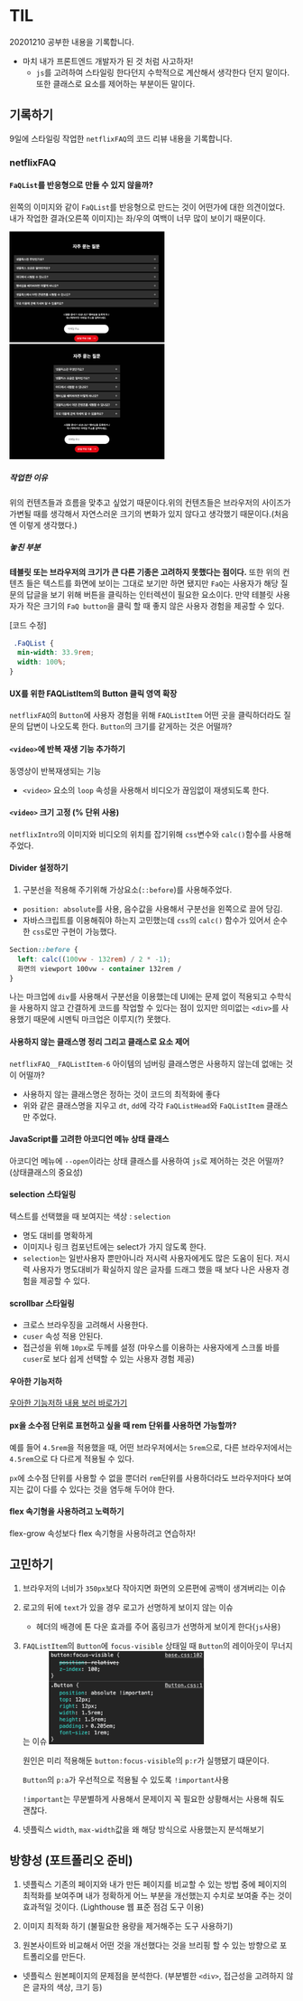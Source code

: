 # TIL

20201210 공부한 내용을 기록합니다.

* 마치 내가 프론트엔드 개발자가 된 것 처럼 사고하자!
  - `js`를 고려하여 스타일링 한다던지 수학적으로 계산해서 생각한다 던지 말이다. 또한 클래스로 요소를 제어하는 부분이든 말이다. 

## 기록하기     
9일에 스타일링 작업한 `netflixFAQ`의 코드 리뷰 내용을 기록합니다. 

### netflixFAQ 

#### `FaQList`를 반응형으로 만들 수 있지 않을까? 

  왼쪽의 이미지와 같이 `FaQList`를 반응형으로 만드는 것이 어떤가에 대한 의견이었다. 내가 작업한 결과(오른쪽 이미지)는 좌/우의 여백이 너무 많이 보이기 때문이다. 

  <img src="./assets/20201210_TIL_attached_file1.jpg" width="275">
  <img src="./assets/20201210_TIL_attached_file2.jpg" width="275">

  ##### 작업한 이유 
  위의 컨텐츠들과 흐름을 맞추고 싶었기 때문이다.위의 컨텐츠들은 브라우저의 사이즈가 가변될 때를 생각해서 자연스러운 크기의 변화가 있지 않다고 생각했기 때문이다.(처음엔 이렇게 생각했다.) 
  
  ##### 놓친 부분
   **테블릿 또는 브라우저의 크기가 큰 다른 기종은 고려하지 못했다는 점이다.** 또한 위의 컨텐츠 들은 텍스트를 화면에 보이는 그대로 보기만 하면 됐지만 `FaQ`는 사용자가 해당 질문의 답글을 보기 위해 버튼을 클릭하는 인터렉션이 필요한 요소이다. 만약 테블릿 사용자가 작은 크기의 `FaQ button`을 클릭 할 때 좋지 않은 사용자 경험을 제공할 수 있다.
  
  [코드 수정]
  ```css
   .FaQList {
    min-width: 33.9rem;
    width: 100%;
  }
  ```
#### UX를 위한 FAQListItem의 Button 클릭 영역 확장

`netflixFAQ`의 `Button`에 사용자 경험을 위해 `FAQListItem` 어떤 곳을 클릭하더라도 질문의 답변이 나오도록 한다. `Button`의 크기를 같게하는 것은 어떨까? 
  <!-- - 동영상 1번 16분 30초 확인  -->

#### `<video>`에 반복 재생 기능 추가하기 
동영상이 반복재생되는 기능
  - `<video>` 요소의 `loop` 속성을 사용해서 비디오가 끊임없이 재생되도록 한다.

#### `<video>` 크기 고정 (% 단위 사용)
`netflixIntro`의 이미지와 비디오의 위치를 잡기위해 `css`변수와 `calc()`함수를 사용해주었다. 

#### Divider 설정하기 
1. 구분선을 적용해 주기위해 가상요소(`::before`)를 사용해주었다. 
  - `position: absolute`를 사용, 음수값을 사용해서 구분선을 왼쪽으로 끌어 당김. 
  - 자바스크립트를 이용해줘야 하는지 고민했는데 `css`의 `calc()` 함수가 있어서 순수한 `css`로만 구현이 가능했다. 

  ```css
  Section::before {
    left: calc((100vw - 132rem) / 2 * -1);
    화면의 viewport 100vw - container 132rem /   
  }
  ```

  나는 마크업에 `div`를 사용해서 구분선을 이용했는데 UI에는 문제 없이 적용되고 수학식을 사용하지 않고 간결하게 코드를 작업할 수 있다는 점이 있지만 의미없는 `<div>`를 사용했기 때문에 시멘틱 마크업은 이루지(?) 못했다. 

#### 사용하지 않는 클래스명 정리 그리고 클래스로 요소 제어
`netflixFAQ__FAQListItem-6` 아이템의 넘버링 클래스명은 사용하지 않는데 없애는 것이 어떨까? 
  - 사용하지 않는 클래스명은 정하는 것이 코드의 최적화에 좋다
  - 위와 같은 클래스명을 지우고 `dt`, `dd`에 각각 `FaQListHead`와 `FaQListItem` 클래스만 주었다. 

#### JavaScript를 고려한 아코디언 메뉴 상태 클래스
아코디언 메뉴에 `--open`이라는 상태 클래스를 사용하여 `js`로 제어하는 것은 어떨까? (상태클래스의 중요성)

#### selection 스타일링
텍스트를 선택했을 때 보여지는 색상 : `selection`
  - 명도 대비를 명확하게 
  - 이미지나 링크 컴포넌트에는 select가 가지 않도록 한다. 
  - `selection`는 일반사용자 뿐만아니라 저시력 사용자에게도 많은 도움이 된다. 저시력 사용자가 명도대비가 확실하지 않은 글자를 드래그 했을 때 보다 나은 사용자 경험을 제공할 수 있다. 

#### scrollbar 스타일링
  - 크로스 브라우징을 고려해서 사용한다. 
  - `cuser` 속성 적용 안된다. 
  - 접근성을 위해 `10px`로 두께를 설정 (마우스를 이용하는 사용자에게 스크롤 바를 `cuser`로 보다 쉽게 선택할 수 있는 사용자 경험 제공)

#### 우아한 기능저하 
[우아한 기능저하 내용 보러 바로가기](https://a-tothe-z.tistory.com/8) 

#### px을 소수점 단위로 표현하고 싶을 때 rem 단위를 사용하면 가능할까?
예를 들어 `4.5rem`을 적용했을 때, 어떤 브라우저에서는 `5rem`으로, 다른 브라우저에서는 `4.5rem`으로 다 다르게 적용될 수 있다. 

`px`에 소수점 단위를 사용할 수 없을 뿐더러 `rem`단위를 사용하더라도 브라우저마다 보여지는 값이 다를 수 있다는 것을 염두해 두어야 한다. 

#### flex 속기형을 사용하려고 노력하기
flex-grow 속성보다 flex 속기형을 사용하려고 연습하자!


## 고민하기

1. 브라우저의 너비가 `350px`보다 작아지면 화면의 오른편에 공백이 생겨버리는 이슈

1. 로고의 뒤에 `text`가 있을 경우 로고가 선명하게 보이지 않는 이슈 
    - 헤더의 배경에 톤 다운 효과를 주어 홈링크가 선명하게 보이게 한다(`js`사용)

1. `FAQListItem`의 `Button`에 `focus-visible` 상태일 때 `Button`의 레이아웃이 무너지는 이슈
    <img src="./assets/20201210_TIL_attached_file3.jpg" width="275">

    원인은 미리 적용해둔 `button:focus-visible`의 `p:r`가 실행됐기 떄문이다. 

    `Button`의 `p:a`가 우선적으로 적용될 수 있도록 `!important`사용

     `!important`는 무분별하게 사용해서 문제이지 꼭 필요한 상황해서는 사용해 줘도 괜찮다.


1. 넷플릭스 `width`, `max-width`값을 왜 해당 방식으로 사용했는지 분석해보기

## 방향성 (포트폴리오 준비)
1. 넷플릭스 기존의 페이지와 내가 만든 페이지를 비교할 수 있는 방법 중에 페이지의 최적화를 보여주며 내가 정확하게 어느 부분을 개선했는지 수치로 보여줄 주는 것이 효과적일 것이다. (Lighthouse 웹 표준 점검 도구 이용)
    <!-- - 녹음 파일 37 -->

1. 이미지 최적화 하기 (불필요한 용량을 제거해주는 도구 사용하기)

1. 원본사이트와 비교해서 어떤 것을 개선했다는 것을 브리핑 할 수 있는 방향으로 포트폴리오를 만든다. 
  - 넷플릭스 원본페이지의 문제점을 분석한다. (부분별한 `<div>`, 접근성을 고려하지 않은 글자의 색상, 크기 등)
